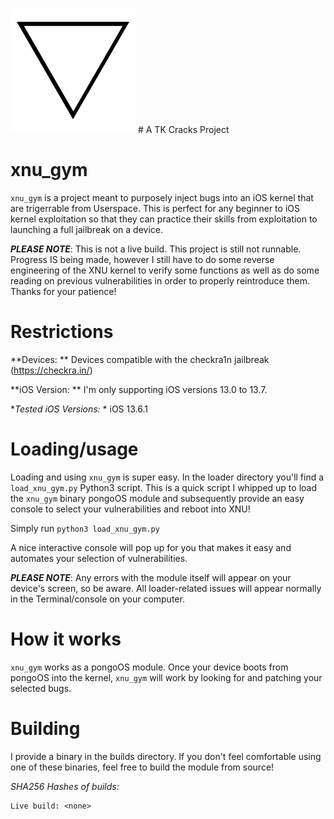 
![Logo](logo.png) # A TK Cracks Project

# xnu_gym

  `xnu_gym` is a project meant to purposely inject bugs into an iOS kernel that are
  trigerrable from Userspace. This is perfect for any beginner to iOS kernel
  exploitation so that they can practice their skills from exploitation to launching
  a full jailbreak on a device.

  **_PLEASE NOTE_**: This is not a live build. This project is still not runnable.
  Progress IS being made, however I still have to do some reverse engineering of
  the XNU kernel to verify some functions as well as do some reading on previous vulnerabilities
  in order to properly reintroduce them. Thanks for your patience!

# Restrictions

  **Devices: ** Devices compatible with the checkra1n jailbreak (https://checkra.in/)

  **iOS Version: ** I'm only supporting iOS versions 13.0 to 13.7.

  **Tested iOS Versions:* * iOS 13.6.1

# Loading/usage

  Loading and using `xnu_gym` is super easy. In the loader directory you'll find a `load_xnu_gym.py`
  Python3 script. This is a quick script I whipped up to load the `xnu_gym` binary pongoOS module
  and subsequently provide an easy console to select your vulnerabilities and reboot into XNU!

  Simply run `python3 load_xnu_gym.py`

  A nice interactive console will pop up for you that makes it easy and automates your selection
  of vulnerabilities.

  **_PLEASE NOTE_**: Any errors with the module itself will appear on your device's screen, so be
  aware. All loader-related issues will appear normally in the Terminal/console on your computer.


# How it works

  `xnu_gym` works as a pongoOS module. Once your device boots from pongoOS into the kernel,
  `xnu_gym` will work by looking for and patching your selected bugs.

# Building

  I provide a binary in the builds directory. If you don't feel comfortable using one of
  these binaries, feel free to build the module from source!

  *SHA256 Hashes of builds:*
  
    Live build: <none>
